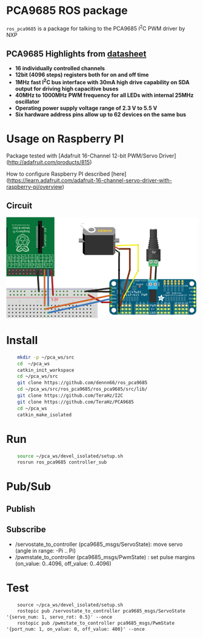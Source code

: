 PCA9685 ROS package
=======

`ros_pca9685` is a package  for talking to the PCA9685 I<sup>2</sup>C PWM driver by NXP

PCA9685 Highlights from [datasheet](http://www.nxp.com/documents/data_sheet/PCA9685.pdf)
--------

*	**16 individually controlled channels**
*	**12bit (4096 steps) registers both for on and off time**
*	**1MHz fast I<sup>2</sup>C bus interface with 30mA high drive capability on SDA output for driving high capacitive buses**
*	**40MHz to 1000MHz PWM frequency for all LEDs with internal 25MHz oscillator**
*	**Operating power supply voltage range of 2.3 V to 5.5 V**
*	**Six hardware address pins allow up to 62 devices on the same bus**

Usage on Raspberry PI
=====================
Package tested with [Adafruit 16-Channel 12-bit PWM/Servo Driver] (http://adafruit.com/products/815)

How to configure Raspberry PI described [here] (https://learn.adafruit.com/adafruit-16-channel-servo-driver-with-raspberry-pi/overview)

Circuit
-------
![](circuit_cropped.png)


Install
===============

```bash
    mkdir -p ~/pca_ws/src
    cd  ~/pca_ws
    catkin_init_workspace
    cd ~/pca_ws/src
    git clone https://github.com/dennn66/ros_pca9685
    cd ~/pca_ws/src/ros_pca9685/ros_pca9685/src/lib/
    git clone https://github.com/TeraHz/I2C
    git clone https://github.com/TeraHz/PCA9685
    cd ~/pca_ws
    catkin_make_isolated
```
Run
================

```bash
    source ~/pca_ws/devel_isolated/setup.sh
    rosrun ros_pca9685 controller_sub
```

Pub/Sub
=================

Publish
-----------

Subscribe
-----------
* /servostate_to_controller (pca9685_msgs/ServoState): move servo (angle in range: -Pi .. Pi)
* /pwmstate_to_controller   (pca9685_msgs/PwmState)  : set pulse margins (on_value: 0..4096, off_value: 0..4096)

Test
=================

```
    source ~/pca_ws/devel_isolated/setup.sh
    rostopic pub /servostate_to_controller pca9685_msgs/ServoState '{servo_num: 1, servo_rot: 0.5}' --once
    rostopic pub /pwmstate_to_controller pca9685_msgs/PwmState '{port_num: 1, on_value: 0, off_value: 400}' --once

```
